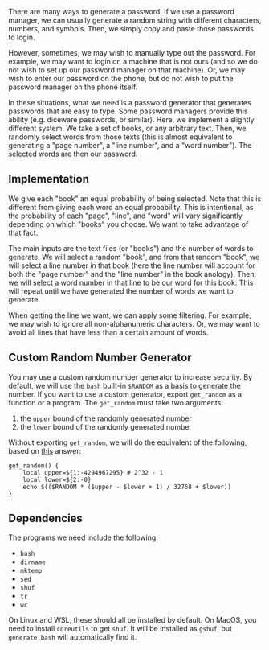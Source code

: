 
There are many ways to generate a password. If we use a password manager, we can
usually generate a random string with different characters, numbers, and
symbols. Then, we simply copy and paste those passwords to login.

However, sometimes, we may wish to manually type out the password. For example,
we may want to login on a machine that is not ours (and so we do not wish to set
up our password manager on that machine). Or, we may wish to enter our password
on the phone, but do not wish to put the password manager on the phone itself.

In these situations, what we need is a password generator that generates
passwords that are easy to type. Some password managers provide this ability
(e.g. diceware passwords, or similar). Here, we implement a slightly different
system. We take a set of books, or any arbitrary text. Then, we randomly select
words from those texts (this is almost equivalent to generating a "page number",
a "line number", and a "word number"). The selected words are then our password.


## Implementation

We give each "book" an equal probability of being selected. Note that this is
different from giving each word an equal probability. This is intentional, as
the probability of each "page", "line", and "word" will vary significantly
depending on which "books" you choose. We want to take advantage of that fact.

The main inputs are the text files (or "books") and the number of words to
generate. We will select a random "book", and from that random "book", we will
select a line number in that book (here the line number will account for both
the "page number" and the "line number" in the book anology). Then, we will
select a word number in that line to be our word for this book. This will
repeat until we have generated the number of words we want to generate.

When getting the line we want, we can apply some filtering. For example, we may
wish to ignore all non-alphanumeric characters. Or, we may want to avoid all
lines that have less than a certain amount of words.


## Custom Random Number Generator

You may use a custom random number generator to increase security. By default,
we will use the `bash` built-in `$RANDOM` as a basis to generate the number. If
you want to use a custom generator, export `get_random` as a function or a
program. The `get_random` must take two arguments:

1. the `upper` bound of the randomly generated number
2. the `lower` bound of the randomly generated number

Without exporting `get_random`, we will do the equivalent of the following,
based on [this](https://stackoverflow.com/a/49216005) answer:

    get_random() {
        local upper=${1:-4294967295} # 2^32 - 1
        local lower=${2:-0}
        echo $(($RANDOM * ($upper - $lower + 1) / 32768 + $lower))
    }


## Dependencies

The programs we need include the following:

- `bash`
- `dirname`
- `mktemp`
- `sed`
- `shuf`
- `tr`
- `wc`

On Linux and WSL, these should all be installed by default. On MacOS, you need
to install `coreutils` to get `shuf`. It will be installed as `gshuf`, but
`generate.bash` will automatically find it.

